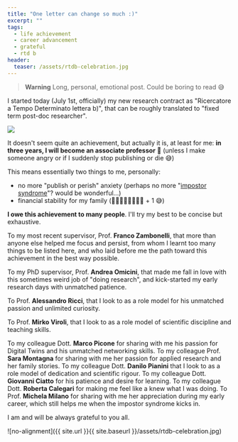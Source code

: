 ```yaml
---
title: "One letter can change so much :)"
excerpt: ""
tags:
  - life achievement
  - career advancement
  - grateful
  - rtd b
header:
  teaser: /assets/rtdb-celebration.jpg
---
```


> **Warning**
> Long, personal, emotional post. Could be boring to read 😅

I started today (July 1st, officially) my new research contract as "Ricercatore a Tempo Determinato lettera b)", 
that can be roughly translated to "fixed term post-doc researcher".

<img src='https://media.tenor.com/GHU8jeyR4aQAAAAd/confused-meme.gif' />

It doesn't seem quite an achievement, but actually it is, at least for me: 
**in three years, I will become an associate professor** 🍾
(unless I make someone angry or if I suddenly stop publishing or die 😅)

This means essentially two things to me, personally:
  * no more "publish or perish" anxiety (perhaps no more "[impostor syndrome](https://en.wikipedia.org/wiki/Impostor_syndrome)"? would be wonderful...)
  * financial stability for my family (👨🏻‍👩🏻‍👧🏻‍👦🏻 + 1 😅)

**I owe this achievement to many people**. 
I'll try my best to be concise but exhaustive.

To my most recent supervisor, Prof. **Franco Zambonelli**, 
that more than anyone else helped me focus and persist, 
from whom I learnt too many things to be listed here, 
and who laid before me the path toward this achievement in the best way possible.

To my PhD supervisor, Prof. **Andrea Omicini**, 
that made me fall in love with this sometimes weird job of "doing research", 
and kick-started my early research days with unmatched patience.

To Prof. **Alessandro Ricci**, 
that I look to as a role model for his unmatched passion 
and unlimited curiosity.

To Prof. **Mirko Viroli**, 
that I look to as a role model of scientific discipline 
and teaching skills.

  To my colleague Dott. **Marco Picone** 
for sharing with me his passion for Digital Twins 
and his unmatched networking skills.
  To my colleague Prof. **Sara Montagna** 
for sharing with me her passion for applied research 
and her family stories.
  To my colleague Dott. **Danilo Pianini** 
that I look to as a role model of dedication 
and scientific rigour.
  To my colleague Dott. **Giovanni Ciatto** 
for his patience and desire for learning. 
  To my colleague Dott. **Roberta Calegari** 
for making me feel like a knew what I was doing. 
  To Prof. **Michela Milano** 
for sharing with me her appreciation during my early career, 
which still helps me when the impostor syndrome kicks in.

I am and will be always grateful to you all.

![no-alignment]({{ site.url }}{{ site.baseurl }}/assets/rtdb-celebration.jpg)
